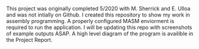 This project was originally completed 5/2020 with M. Sherrick and E. Ulloa and was not intially on Github.  I created this repository to show my work in assembly programming.
A properly configured MASM enviorment is required to run the application.  I will be updating this repo with screenshots of example outputs ASAP.
A high level diagram of the program is availible in the Project Report.
